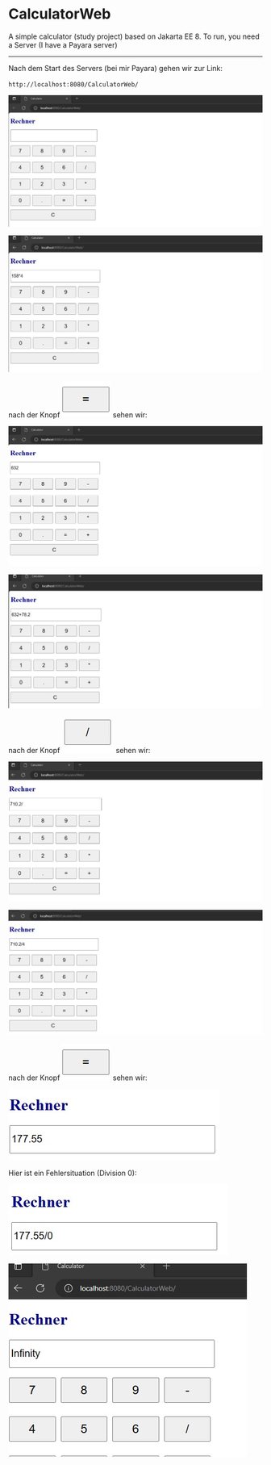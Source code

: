 # CalculatorWeb
A simple calculator (study project) based on Jakarta EE 8. To run, you need a Server (I have a Payara server)

---

Nach dem Start des Servers (bei mir Payara) gehen wir zur Link:

`http://localhost:8080/CalculatorWeb/`


![Calculator](https://github.com/EllinaGorby/CalculatorWeb/blob/main/screenshots/Calculator1.jpg)


![Calculator](https://github.com/EllinaGorby/CalculatorWeb/blob/main/screenshots/Calculator1_2.jpg)

nach der Knopf ![Calculator](https://github.com/EllinaGorby/CalculatorWeb/blob/main/screenshots/Taste_gleich.jpg) sehen wir:


![Calculator](https://github.com/EllinaGorby/CalculatorWeb/blob/main/screenshots/Calculator2.jpg)

![Calculator](https://github.com/EllinaGorby/CalculatorWeb/blob/main/screenshots/Calculator3.jpg)

nach der Knopf ![Calculator](https://github.com/EllinaGorby/CalculatorWeb/blob/main/screenshots/Taste_division.jpg) sehen wir:

![Calculator](https://github.com/EllinaGorby/CalculatorWeb/blob/main/screenshots/Calculator4.jpg)

![Calculator](https://github.com/EllinaGorby/CalculatorWeb/blob/main/screenshots/Calculator5.jpg)

nach der Knopf ![Calculator](https://github.com/EllinaGorby/CalculatorWeb/blob/main/screenshots/Taste_gleich.jpg) sehen wir:

![Calculator](https://github.com/EllinaGorby/CalculatorWeb/blob/main/screenshots/Calculator7.jpg)

Hier ist ein Fehlersituation (Division 0):  

![Calculator](https://github.com/EllinaGorby/CalculatorWeb/blob/main/screenshots/division_0.jpg)

![Calculator](https://github.com/EllinaGorby/CalculatorWeb/blob/main/screenshots/division_0_res.jpg)
